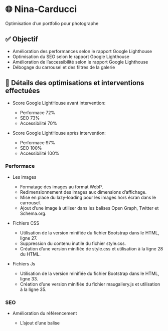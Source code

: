 # 🌐 Nina-Carducci
Optimisation d’un portfolio pour photographe

## ✅ Objectif
- Amélioration des performances selon le rapport Google Lighthouse
- Optimisation du SEO selon le rapport Google Lighthouse
- Amélioration de l’accessibilité selon le rapport Google Lighthouse
- Débogage du carrousel et des filtres de la galerie

## 🔧 Détails des optimisations et interventions effectuées

- Score Google LightHouse avant intervention:
  - Performace 72%
  - SEO 73%
  - Accessibilité 70%

- Score Google LightHouse après intervention:
  - Performace 97%
  - SEO 100%
  - Accessibilité 100%

### Performace
- Les images
  - Formatage des images au format WebP.
  - Redimensionnement des images aux dimensions d’affichage. 
  - Mise en place du lazy-loading pour les images hors écran dans le carrousel. 
  - Ajout d’une image à utiliser dans les balises Open Graph, Twitter et Schema.org.

- Fichiers CSS
  - Utilisation de la version minifiée du fichier Bootstrap dans le HTML, ligne 27. 
  - Suppression du contenu inutile du fichier style.css. 
  - Création d’une version minifiée de style.css et utilisation à la ligne 28 du HTML.

- Fichiers Js
  - Utilisation de la version minifiée du fichier Bootstrap dans le HTML, ligne 33. 
  - Création d’une version minifiée du fichier maugallery.js et utilisation à la ligne 35.

### SEO
- Amélioration du référencement
  - L’ajout d’une balise <title> à la ligne 4 comprenant 64 caractères. 
  - Ajout d’une balise <meta description> à la ligne 6 comprenant 137 caractères. 
  - D’une balise <html lang="fr-FR"> à la ligne 2 pour préciser la langue utilisée. 
  - Ajout d’attributs alt pour chaque image du site.

- Référencement local et intégration des réseaux sociaux. 
  - Création d’un footer avec les info de localisation, de contact et les horaires. 
  - Création de données structurées avec une balise <script> à la ligne 218. 
  - Ajout de balises <meta property="og:type"> pour utiliser Open Graph,  ligne 10 à 18. 
  - Ajout de balises <meta name="twitter"> pour utiliser Twitter Card, de la ligne 20 à 25.

### Accessibilité
- Ajout de plusieurs attributs manquants. 
  - Ajout des attributs alt sur les images pour afficher une description. 
  - Ajout de l’attribut for sur les labels du formulaire pour les lier à leur balise <input>. 
  - Ajout de l’attribut lang="fr-FR" dans la balise <html> pour spécifier la langue utilisée. 
  -Ajout de placeholder dans les balise input du formulaire

- Ajout de balises. 
  - Ajout d’une balise <title> pour fournir un contexte sur le contenu de la page.

- Modification de balises. 
  - Ajout des balises <header>, <main> et <footer>. 
  - Ajout de plusieurs balises <section> et <article> pour structurer le contenu. 
  - Ajout de la balise <nav> pour les éléments de navigation. 
  - Réorganisation des titres dans un ordre logique : un <h1> pour l’ensemble de la page, suivi de <h2>, <h3> et <h4>.

- Modification du contraste pour une meilleure visibilité et respect des normes WCAG AA. 
  - Modification de la propriété background-color de la classe CSS .nav-pills .nav-link.active et .nav-pills .show > .nav-link de #BEB45A à #8A7500. 
  - Ajout de aria-label sur les bouton Previous et Next du carrousel

### Débogage
- Problème avec les boutons de navigation de la modale.  
  - Ajout de -1 à la ligne 198 du fichier maugallery.js dans la fonction prevImage pour permettre la navigation vers l’image précédente.
  - Ajout de +1 à la ligne 245 du fichier maugallery.js dans la fonction nextImage pour permettre la navigation vers l’image suivante. 

- Problème de background lors du clic sur les filtres. 
  - Ajout de la classe .active à la ligne 319 sur l’élément cliqué afin d’appliquer le style CSS correspondant. 